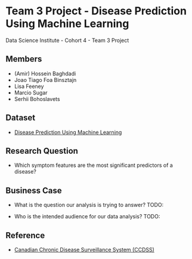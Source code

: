 # Team 3 Project - Disease Prediction Using Machine Learning
Data Science Institute - Cohort 4 - Team 3 Project 

## Members
- (Amir) Hossein Baghdadi 
- Joao Tiago Foa Binsztajn
- Lisa Feeney
- Marcio Sugar
- Serhii Bohoslavets

## Dataset
- [Disease Prediction Using Machine Learning](https://www.kaggle.com/datasets/kaushil268/disease-prediction-using-machine-learning/data)

## Research Question
- Which symptom features are the most significant predictors of a disease? 

## Business Case
- What is the question our analysis is trying to answer?
TODO:

- Who is the intended audience for our data analysis?
TODO:

## Reference
- [Canadian Chronic Disease Surveillance System (CCDSS)](https://health-infobase.canada.ca/ccdss/data-tool/)
